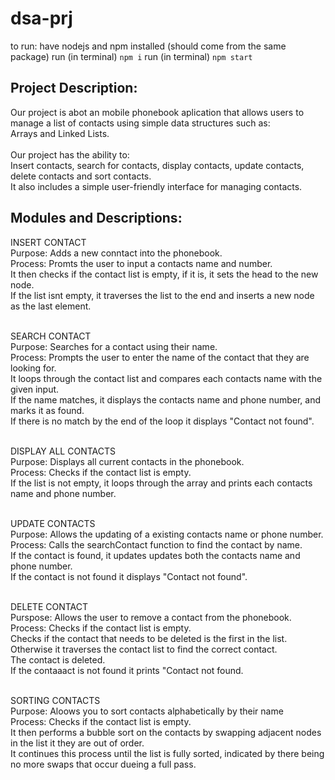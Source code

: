 # dsa-prj

to run: have nodejs and npm installed (should come from the same package)
run (in terminal) `npm i`
run (in terminal) `npm start`

## Project Description: 
Our project is abot an mobile phonebook aplication that allows users to manage a list of contacts using simple data structures such as:
<br> Arrays and Linked Lists.
<br><br>
Our project has the ability to:
<br> Insert contacts, search for contacts, display contacts, update contacts, delete contacts and sort contacts.
<br> It also includes a simple user-friendly interface for managing contacts.

## Modules and Descriptions:
INSERT CONTACT
<br> Purpose: Adds a new conntact into the phonebook.
<br> Process: Promts the user to input a contacts name and number.
<br> It then checks if the contact list is empty, if it is, it sets the head to the new node.
<br> If the list isnt empty, it traverses the list to the end and inserts a new node as the last element.

<br> SEARCH CONTACT
<br> Purpose: Searches for a contact using their name.
<br> Process: Prompts the user to enter the name of the contact that they are looking for.
<br> It loops through the contact list and compares each contacts name with the given input. 
<br> If the name matches, it displays the contacts name and phone number, and marks it as found.
<br> If there is no match by the end of the loop it displays "Contact not found".

<br> DISPLAY ALL CONTACTS
<br> Purpose: Displays all current contacts in the phonebook.
<br> Process: Checks if the contact list is empty.
<br> If the list is not empty, it loops through the array and prints each contacts name and phone number.

<br> UPDATE CONTACTS
<br> Purpose: Allows the updating of a existing contacts name or phone number.
<br> Process: Calls the searchContact function to find the contact by name.
<br> If the contact is found, it updates updates both the contacts name and phone number.
<br> If the contact is not found it displays "Contact not found".

<br> DELETE CONTACT
<br> Purspose: Allows the user to remove a contact from the phonebook.
<br> Process: Checks if the contact list is empty.
<br> Checks if the contact that needs to be deleted is the first in the list.
<br> Otherwise it traverses the contact list to find the correct contact.
<br> The contact is deleted.
<br> If the contaaact is not found it prints "Contact not found.

<br> SORTING CONTACTS
<br> Purpose: Aloows you to sort contacts alphabetically by their name
<br> Process: Checks if the contact list is empty.
<br> It then performs a bubble sort on the contacts by swapping adjacent nodes in the list it they are out of order.
<br> It continues this process until the list is fully sorted, indicated by there being no more swaps that occur dueing a full pass.